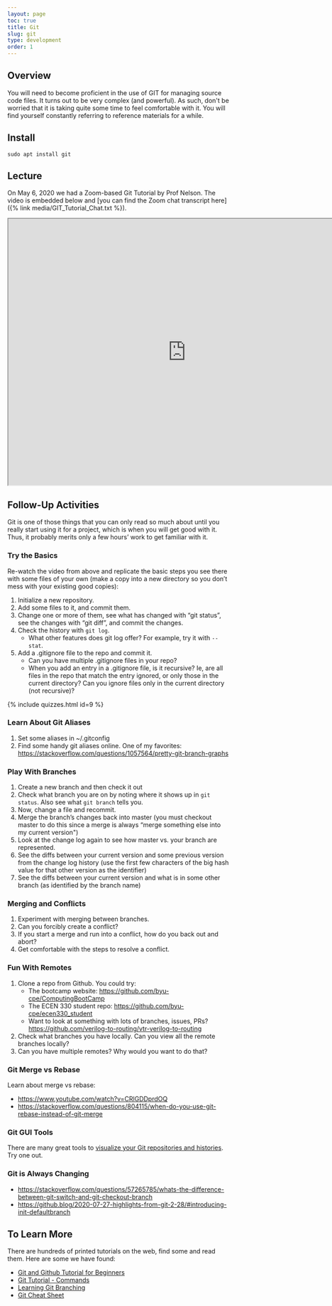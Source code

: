 ```yaml
---
layout: page
toc: true
title: Git
slug: git
type: development
order: 1
---
```


## Overview

You will need to become proficient in the use of GIT for managing source code files.  It turns out to be very complex (and powerful).  As such, don't be worried that it is taking quite some time to feel comfortable with it. You will find yourself constantly referring to reference materials for a while.

## Install
```
sudo apt install git
```

## Lecture

On May 6, 2020 we had a Zoom-based Git Tutorial by Prof Nelson.  The video is embedded below and [you can find the Zoom chat transcript here]({% link media/GIT_Tutorial_Chat.txt %}).

<iframe width="800" height="600" allow="fullscreen"
src="https://www.youtube.com/embed/sh_YkYK5p0o">
</iframe>

## Follow-Up Activities

Git is one of those things that you can only read so much about until you really start using it for a project, which is when you will get good with it.  Thus, it probably merits only a few hours’ work to get familiar with it.  

### Try the Basics
Re-watch the video from above and replicate the basic steps you see there with some files of your own (make a copy into a new directory so you don’t mess with your existing good copies):

1. Initialize a new repository.
1. Add some files to it, and commit them.
1. Change one or more of them, see what has changed with “git status”, see the changes with “git diff”, and commit the changes.
1. Check the history with `git log`.  
    * What other features does git log offer? For example, try it with `--stat`.
1. Add a .gitignore file to the repo and commit it.
    * Can you have multiple .gitignore files in your repo?
    * When you add an entry in a .gitignore file, is it recursive? Ie, are all files in the repo that match the entry ignored, or only those in the current directory?  Can you ignore files only in the current directory (not recursive)?

{% include quizzes.html id=9 %}

### Learn About Git Aliases
1. Set some aliases in ~/.gitconfig
1. Find some handy git aliases online.  One of my favorites: <https://stackoverflow.com/questions/1057564/pretty-git-branch-graphs>

### Play With Branches
1. Create a new branch and then check it out
1. Check what branch you are on by noting where it shows up in `git status`.  Also see what `git branch` tells you.
1. Now, change a file and recommit.
1. Merge the branch’s changes back into master (you must checkout master to do this since a merge is always “merge something else into my current version")
1. Look at the change log again to see how master vs. your branch are represented.
1. See the diffs between your current version and some previous version from the change log history (use the first few characters of the big hash value for that other version as the identifier)
1. See the diffs between your current version and what is in some other branch (as identified by the branch name)

### Merging and Conflicts
1. Experiment with merging between branches.
1. Can you forcibly create a conflict?  
1. If you start a merge and run into a conflict, how do you back out and abort?
1. Get comfortable with the steps to resolve a conflict.

### Fun With Remotes
1. Clone a repo from Github.  You could try:
    * The bootcamp website: <https://github.com/byu-cpe/ComputingBootCamp>
    * The ECEN 330 student repo: <https://github.com/byu-cpe/ecen330_student>
    * Want to look at something with lots of branches, issues, PRs? <https://github.com/verilog-to-routing/vtr-verilog-to-routing>
1. Check what branches you have locally.  Can you view all the remote branches locally?
1. Can you have multiple remotes?  Why would you want to do that?

### Git Merge vs Rebase

Learn about merge vs rebase:
  * <https://www.youtube.com/watch?v=CRlGDDprdOQ>
  * <https://stackoverflow.com/questions/804115/when-do-you-use-git-rebase-instead-of-git-merge>

### Git GUI Tools
There are many great tools to [visualize your Git repositories and histories](https://www.tecmint.com/best-gui-git-clients-git-repository-viewers-for-linux/). Try one out.  

### Git is Always Changing
  * <https://stackoverflow.com/questions/57265785/whats-the-difference-between-git-switch-and-git-checkout-branch>
  * <https://github.blog/2020-07-27-highlights-from-git-2-28/#introducing-init-defaultbranch>

## To Learn More
There are hundreds of printed tutorials on the web, find some and read them.  Here are some we have found:

- [Git and Github Tutorial for Beginners](https://product.hubspot.com/blog/git-and-github-tutorial-for-beginners)
- [Git Tutorial - Commands](https://www.edureka.co/blog/git-tutorial/)
- [Learning Git Branching](https://learngitbranching.js.org/?locale=en_US)
- [Git Cheat Sheet](https://github.com/JakeEdvenson/ComputingBootCamp/files/8577687/git-cheat-sheet-education.pdf)



